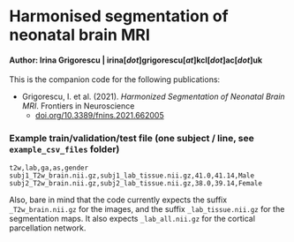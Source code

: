 # Harmonised segmentation of neonatal brain MRI

#### Author: Irina Grigorescu   |   irina[_dot_]grigorescu[_at_]kcl[_dot_]ac[_dot_]uk

This is the companion code for the following publications:

- Grigorescu, I. et al. (2021). _Harmonized Segmentation of Neonatal Brain MRI_. Frontiers in Neuroscience
	- [doi.org/10.3389/fnins.2021.662005](https://doi.org/10.3389/fnins.2021.662005)


### Example train/validation/test file (one subject / line, see ```example_csv_files``` folder)

```
t2w,lab,ga,as,gender
subj1_T2w_brain.nii.gz,subj1_lab_tissue.nii.gz,41.0,41.14,Male
subj2_T2w_brain.nii.gz,subj2_lab_tissue.nii.gz,38.0,39.14,Female
```

Also, bare in mind that the code currently expects the suffix ```_T2w_brain.nii.gz``` for the images, and the suffix ```_lab_tissue.nii.gz``` for the segmentation maps.
It also expects ```_lab_all.nii.gz``` for the cortical parcellation network.

